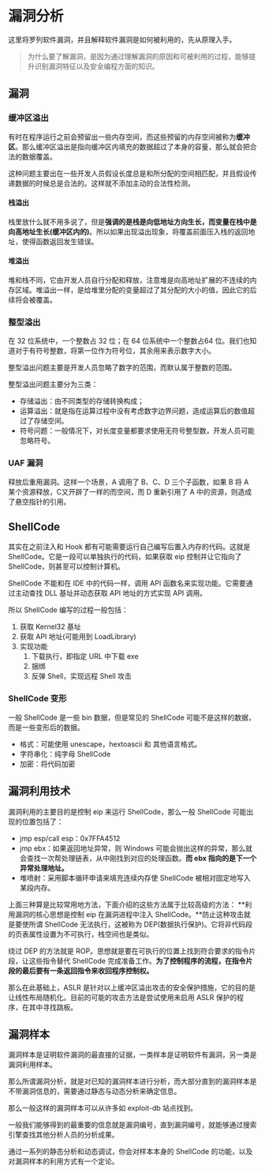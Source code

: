 # 漏洞分析

这里将罗列软件漏洞，并且解释软件漏洞是如何被利用的，先从原理入手。

> 为什么要了解漏洞，是因为通过理解漏洞的原因和可被利用的过程，能够提升识别漏洞特征以及安全编程方面的知识。

## 漏洞

### 缓冲区溢出

有时在程序运行之前会预留出一些内存空间，而这些预留的内存空间被称为**缓冲区**。那么缓冲区溢出是指向缓冲区内填充的数据超过了本身的容量，那么就会把合法的数据覆盖。

这种问题主要出在一些开发人员假设长度总是和所分配的空间相匹配，并且假设传递数据的时候总是合法的。这样就不添加主动的合法性检测。

#### 栈溢出

栈里放什么就不用多说了，但是**强调的是栈是向低地址方向生长，而变量在栈中是向高地址生长(缓冲区内的)**。所以如果出现溢出现象，将覆盖前面压入栈的返回地址，使得函数返回发生错误。

#### 堆溢出

堆和栈不同，它由开发人员自行分配和释放，注意堆是向高地址扩展的不连续的内存区域。堆溢出一样，是给堆里分配的变量超过了其分配的大小的值，因此它的后续将会被覆盖。

### 整型溢出

在 32 位系统中，一个整数占 32 位；在 64 位系统中一个整数占64 位。我们也知道对于有符号整数，将第一位作为符号位，其余用来表示数字大小。

整型溢出问题主要是开发人员忽略了数字的范围，而默认属于整数的范围。

整型溢出问题主要分为三类：

* 存储溢出：由不同类型的存储转换构成；
* 运算溢出：就是指在运算过程中没有考虑数字边界问题，造成运算后的数值超过了存储空间。
* 符号问题：一般情况下，对长度变量都要求使用无符号整型数，开发人员可能忽略符号。

### UAF 漏洞

释放后重用漏洞。这样一个场景，A 调用了 B、C、D 三个子函数，如果 B 将 A 某个资源释放，C又开辟了一样的而空间，而 D 重新引用了 A 中的资源，则造成了悬空指针的引用。

## ShellCode

其实在之前注入和 Hook 都有可能需要运行自己编写后置入内存的代码。这就是 ShellCode。它是一段可以单独执行的代码，如果获取 eip 控制并让它指向了 ShellCode，则甚至可以控制计算机。

ShellCode 不能和在 IDE 中的代码一样，调用 API 函数名来实现功能。它需要通过主动查找 DLL 基址并动态获取 API 地址的方式实现 API 调用。

所以 ShellCode 编写的过程一般包括：

1. 获取 Kernel32 基址
2. 获取 API 地址(可能用到 LoadLibrary)
3. 实现功能
   1. 下载执行，即指定 URL 中下载 exe
   2. 捆绑
   3. 反弹 Shell，实现远程 Shell 攻击

### ShellCode 变形

一般 ShellCode 是一些 bin 数据，但是常见的 ShellCode 可能不是这样的数据，而是一些变形后的数据。

* 格式：可能使用 unescape，hextoascii 和 其他语言格式。
* 字符串化：纯字母 ShellCode
* 加密：将代码加密

## 漏洞利用技术

漏洞利用的主要目的是控制 eip 来运行 ShellCode，那么一般 ShellCode 可能出现的位置包括了：

* jmp esp/call esp：0x7FFA4512
* jmp ebx：如果返回地址异常，则 Windows 可能会抛出这样的异常，那么就会查找一次帮处理链表，从中刚找到对应的处理函数。**而 ebx 指向的是下一个异常处理地址。**
* 堆喷射：采用脚本循环申请来填充连续内存使 ShellCode 被相对固定地写入某段内存。

上面三种算是比较常用地方法，下面介绍的这些方法属于比较高级的方法：
**利用漏洞的核心思想是控制 eip 在漏洞进程中注入 ShellCode。**防止这种攻击就是要使所谓 ShellCode 无法执行，这被称为 DEP(数据执行保护)。它将非代码段的页表属性设置为不可执行，栈空间也是类似。

绕过 DEP 的方法就是 ROP。思想就是要在可执行的位置上找到符合要求的指令片段，让这些指令替代 ShellCode 完成准备工作。**为了控制程序的流程，在指令片段的最后要有一条返回指令来收回程序控制权。**

那么在此基础上，ASLR 是针对以上缓冲区溢出攻击的安全保护措施，它的目的是让线性布局随机化。目前的可能的攻击方法是尝试使用未启用 ASLR 保护的程序，在其中寻找跳板。

## 漏洞样本

漏洞样本是证明软件漏洞的最直接的证据，一类样本是证明软件有漏洞，另一类是漏洞利用样本。

那么所谓漏洞分析，就是对已知的漏洞样本进行分析，而大部分直到的漏洞样本是不带漏洞信息的，需要通过静态与动态分析来确定信息。

那么一般这样的漏洞样本可以从许多如 exploit-db 站点找到。

一般我们能够得到的最重要的信息就是漏洞编号，直到漏洞编号，就能够通过搜索引擎查找其他分析人员的分析成果。

通过一系列的静态分析和动态调试，你会对样本本身的 ShellCode 的功能，以及对漏洞样本的利用方式有一个定论。